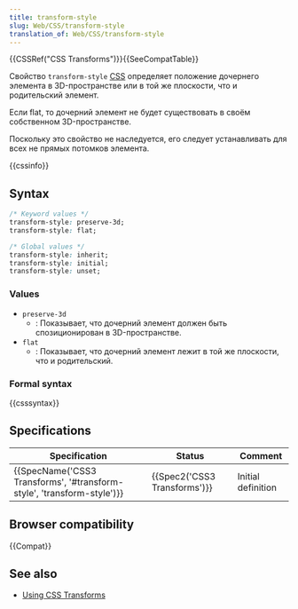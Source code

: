 ```yaml
---
title: transform-style
slug: Web/CSS/transform-style
translation_of: Web/CSS/transform-style
---
```


{{CSSRef("CSS Transforms")}}{{SeeCompatTable}}

Свойство `transform-style` [CSS](/ru/docs/Web/CSS) определяет положение дочернего элемента в 3D-пространстве или в той же плоскости, что и родительский элемент.

Если flat, то дочерний элемент не будет существовать в своём собственном 3D-пространстве.

Поскольку это свойство не наследуется, его следует устанавливать для всех не прямых потомков элемента.

{{cssinfo}}

## Syntax

```css
/* Keyword values */
transform-style: preserve-3d;
transform-style: flat;

/* Global values */
transform-style: inherit;
transform-style: initial;
transform-style: unset;
```

### Values

- `preserve-3d`
  - : Показывает, что дочерний элемент должен быть спозиционирован в 3D-пространстве.
- `flat`
  - : Показывает, что дочерний элемент лежит в той же плоскости, что и родительский.

### Formal syntax

{{csssyntax}}

## Specifications

| Specification                                                          | Status                       | Comment            |
| ---------------------------------------------------------------------- | ---------------------------- | ------------------ |
| {{SpecName('CSS3 Transforms', '#transform-style', 'transform-style')}} | {{Spec2('CSS3 Transforms')}} | Initial definition |

## Browser compatibility

{{Compat}}

## See also

- [Using CSS Transforms](/ru/docs/CSS/Using_CSS_transforms)
